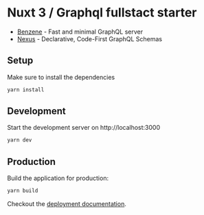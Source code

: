 # Nuxt 3 / Graphql fullstact starter

* [Benzene](https://benzene.vercel.app/) - Fast and minimal GraphQL server
* [Nexus](https://nexusjs.org/) - Declarative, Code-First GraphQL Schemas

## Setup

Make sure to install the dependencies

```bash
yarn install
```

## Development

Start the development server on http://localhost:3000

```bash
yarn dev
```

## Production

Build the application for production:

```bash
yarn build
```

Checkout the [deployment documentation](https://v3.nuxtjs.org/docs/deployment).